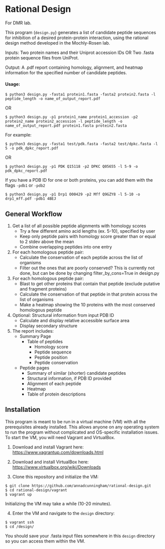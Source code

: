 # Rational Design
For DMR lab.

This program (`design.py`) generates a list of candidate peptide
sequences for inhibition of a desired protein-protein interaction, using the
rational design method developed in the Mochly-Rosen lab.

Inputs: Two protein names and their Uniprot accession IDs OR Two .fasta protein sequence files from UniProt.

Output: A .pdf report containing homology, alignment, and heatmap information
for the specified number of candidate peptides.

#### Usage:
```
$ python3 design.py -fasta1 protein1.fasta -fasta2 protein2.fasta -l peptide_length -o name_of_output_report.pdf
```
OR
```
$ python3 design.py -p1 protein1_name protein1_accession -p2 protein2_name protein2_accession -l peptide_length -o name_of_output_report.pdf protein1.fasta protein2.fasta
```
For example:
```
$ python3 design.py -fasta1 test/pdk.fasta -fasta2 test/dpkc.fasta -l 5 -o pdk_dpkc_report.pdf
```
OR
```
$ python3 design.py -p1 PDK Q15118 -p2 DPKC Q05655 -l 5-9 -o pdk_dpkc_report.pdf
```
If you have a PDB ID for one or both proteins, you can add them with the flags `-pdb1` or `-pdb2`
```
$ python3 design.py -p1 Drp1 O00429 -p2 Mff Q9GZY8 -l 5-10 -o drp1_mff.pdf -pdb1 4BEJ
```

## General Workflow
1. Get a list of all possible peptide alignments with homology scores
    - Try a few different amino acid lengths (ex. 5-10), specified by user
    - Keep only peptide pairs with homology score greater than or equal to
      2 stdev above the mean
    - Combine overlapping peptides into one entry
2. For each homologous peptide pair:
    - Calculate the conservation of each peptide across the list of organisms
    - Filter out the ones that are poorly conserved?
        This is currently not done, but can be done by changing
        filter_by_cons=True in design.py
3. For each homologous peptide pair:
    - Blast to get other proteins that contain that peptide
        (exclude putative and fragment proteins)
    - Calculate the conservation of that peptide in that protein across
        the list of organisms
    - Make a heatmap showing the 10 proteins with the most conserved
        homologous peptide
4. Optional: Structural information from input PDB ID
    - Calculate and display relative accessible surface area
    - Display secondary structure
5. The report includes:
    - Summary Page
        - Table of peptides
            - Homology score
            - Peptide sequence
            - Peptide position
            - Peptide conservation
    - Peptide pages
        - Summary of similar (shorter) candidate peptides
        - Structural information, if PDB ID provided
        - Alignment of each peptide
        - Heatmap
        - Table of protein descriptions

## Installation
This program is meant to be run in a virtual machine (VM) with all the
prerequisites already installed. This allows anyone on any operating system to
run the program without complicated and OS-specific installation issues.
To start the VM, you will need Vagrant and VirtualBox.

1. Download and install Vagrant here: https://www.vagrantup.com/downloads.html

2. Download and install VirtualBox here: https://www.virtualbox.org/wiki/Downloads

3. Clone this repository and initialize the VM:
```
$ git clone https://github.com/annadcunningham/rational-design.git
$ cd rational-design/vagrant
$ vagrant up
```
Initializing the VM may take a while (10-20 minutes).

4. Enter the VM and navigate to the `design` directory:
```
$ vagrant ssh
$ cd /design/
```
You should save your .fasta input files somewhere in this `design` directory so
you can access them within the VM.
